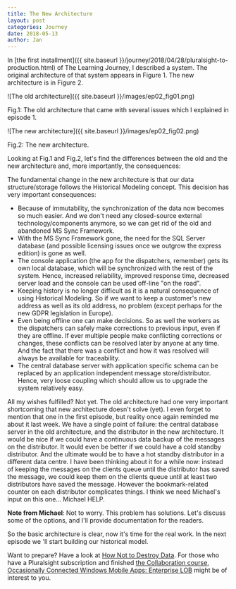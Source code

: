 ```yaml
---
title: The New Architecture
layout: post
categories: Journey
date: 2018-05-13
author: Jan
---
```


In [the first installment]({{ site.baseurl }}/journey/2018/04/28/pluralsight-to-production.html) of The Learning Journey, I described a system. The original architecture of that system appears in Figure 1. The new architecture is in Figure 2.

![The old architecture]({{ site.baseurl }}/images/ep02_fig01.png)

Fig.1: The old architecture that came with several issues which I explained in episode 1.

![The new architecture]({{ site.baseurl }}/images/ep02_fig02.png)

Fig.2: The new architecture.

Looking at Fig.1 and Fig.2, let's find the differences between the old and the new architecture and, more importantly, the consequences:

The fundamental change in the new architecture is that our data structure/storage follows the Historical Modeling concept.  This decision has very important consequences:
- Because of immutability, the synchronization of the data now becomes so much easier.  And we don't need any closed-source external technology/components anymore, so we can get rid of the old and abandoned MS Sync Framework.
- With the MS Sync Framework gone, the need for the SQL Server database (and possible licensing issues once we outgrow the express edition) is gone as well.
- The console application (the app for the dispatchers, remember) gets its own local database, which will be synchronized with the rest of the system. Hence, increased reliability, improved response time, decreased server load and the console can be used off-line "on the road".
- Keeping history is no longer difficult as it is a natural consequence of using Historical Modeling.  So if we want to keep a customer's new address as well as its old address, no problem (except perhaps for the new GDPR legislation in Europe).
- Even being offline one can make decisions.  So as well the workers as the dispatchers can safely make corrections to previous input, even if they are offline.  If ever multiple people make conflicting corrections or changes, these conflicts can be resolved later by anyone at any time. And the fact that there was a conflict and how it was resolved will always be available for traceability.
- The central database server with application specific schema can be replaced by an application independent message store/distributor.  Hence, very loose coupling which should allow us to upgrade the system relatively easy.

All my wishes fulfilled?  Not yet. The old architecture had one very important shortcoming that new architecture doesn't solve (yet).  I even forget to mention that one in the first episode, but reality once again reminded me about it last week.  We have a single point of failure: the central database server in the old architecture, and the distributor in the new architecture.  It would be nice if we could have a continuous data backup of the messages on the distributor.  It would even be better if we could have a cold standby distributor.  And the ultimate would be to have a hot standby distributor in a different data centre.  I have been thinking about it for a while now: instead of keeping the messages on the clients queue until the distributor has saved the message, we could keep them on the clients queue until at least two distributors have saved the message.  However the bookmark-related counter on each distributor complicates things.  I think we need Michael's input on this one... Michael HELP.

**Note from Michael**: Not to worry. This problem has solutions. Let's discuss some of the options, and I'll provide documentation for the readers.

So the basic architecture is clear, now it's time for the real work.  In the next episode we 'll start building our historical model.

Want to prepare?  Have a look at [How Not to Destroy Data](https://www.youtube.com/watch?v=NW0-gXAoPG4).  For those who have a Pluralsight subscription and finished [the Collaboration course](https://app.pluralsight.com/library/courses/occasionally-connected-windows-mobile-apps-collaboration), [Occasionally Connected Windows Mobile Apps: Enterprise LOB](https://www.pluralsight.com/courses/occasionally-connected-windows-mobile-apps-lob) might be of interest to you.
